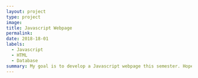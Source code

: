 ```yaml
---
layout: project
type: project
image: 
title: Javascript Webpage
permalink: 
date: 2018-18-01
labels:
  - Javascript
  - HTML
  - Database
summary: My goal is to develop a Javascript webpage this semester. Hopefully I will incorporate secure SQL databases on it.
---
```

